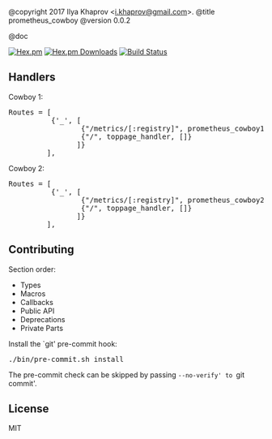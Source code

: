 @copyright 2017 Ilya Khaprov <<i.khaprov@gmail.com>>.
@title prometheus_cowboy
@version 0.0.2

@doc

[![Hex.pm][Hex badge]][Hex link]
[![Hex.pm Downloads][Hex downloads badge]][Hex link]
[![Build Status][Travis badge]][Travis link]

## Handlers

Cowboy 1:

<pre lang="erlang">
Routes = [
          {'_', [
                 {"/metrics/[:registry]", prometheus_cowboy1_handler, []},
                 {"/", toppage_handler, []}
                ]}
         ],
</pre>

Cowboy 2:

<pre lang="erlang">
Routes = [
          {'_', [
                 {"/metrics/[:registry]", prometheus_cowboy2_handler, []},
                 {"/", toppage_handler, []}
                ]}
         ],
</pre>


## Contributing

Section order:

- Types
- Macros
- Callbacks
- Public API
- Deprecations
- Private Parts

Install the `git' pre-commit hook:

<pre lang="bash">
./bin/pre-commit.sh install
</pre>

The pre-commit check can be skipped by passing `--no-verify' to `git commit'.

## License

MIT

<!-- Named Links -->

[Hex badge]: https://img.shields.io/hexpm/v/prometheus_cowboy.svg?maxAge=2592000?style=plastic
[Hex link]: https://hex.pm/packages/prometheus_cowboy
[Hex downloads badge]: https://img.shields.io/hexpm/dt/prometheus_cowboy.svg?maxAge=2592000
[Travis badge]: https://travis-ci.org/deadtrickster/prometheus-cowboy.svg?branch=version-3
[Travis link]: https://travis-ci.org/deadtrickster/prometheus-cowboy
[Coveralls badge]: https://coveralls.io/repos/github/deadtrickster/prometheus-cowboy/badge.svg?branch=master
[Coveralls link]: https://coveralls.io/github/deadtrickster/prometheus-cowboy?branch=master
